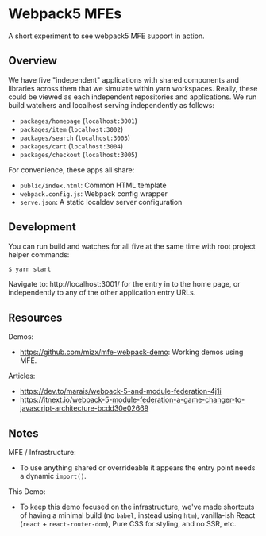 Webpack5 MFEs
=============

A short experiment to see webpack5 MFE support in action.

## Overview

We have five "independent" applications with shared components and libraries across them that we simulate within yarn workspaces. Really, these could be viewed as each independent repositories and applications. We run build watchers and localhost serving independently as follows:

- `packages/homepage` (`localhost:3001`)
- `packages/item` (`localhost:3002`)
- `packages/search` (`localhost:3003`)
- `packages/cart` (`localhost:3004`)
- `packages/checkout` (`localhost:3005`)

For convenience, these apps all share:

- `public/index.html`: Common HTML template
- `webpack.config.js`: Webpack config wrapper
- `serve.json`: A static localdev server configuration

## Development

You can run build and watches for all five at the same time with root project helper commands:

```sh
$ yarn start
```

Navigate to: http://localhost:3001/ for the entry in to the home page, or independently to any of the other application entry URLs.

## Resources

Demos:

- https://github.com/mizx/mfe-webpack-demo: Working demos using MFE.

Articles:

- https://dev.to/marais/webpack-5-and-module-federation-4j1i
- https://itnext.io/webpack-5-module-federation-a-game-changer-to-javascript-architecture-bcdd30e02669

## Notes

MFE / Infrastructure:

- To use anything shared or overrideable it appears the entry point needs a dynamic `import()`.

This Demo:

- To keep this demo focused on the infrastructure, we've made shortcuts of having a minimal build (no `babel`, instead using `htm`), vanilla-ish React (`react` + `react-router-dom`), Pure CSS for styling, and no SSR, etc.
